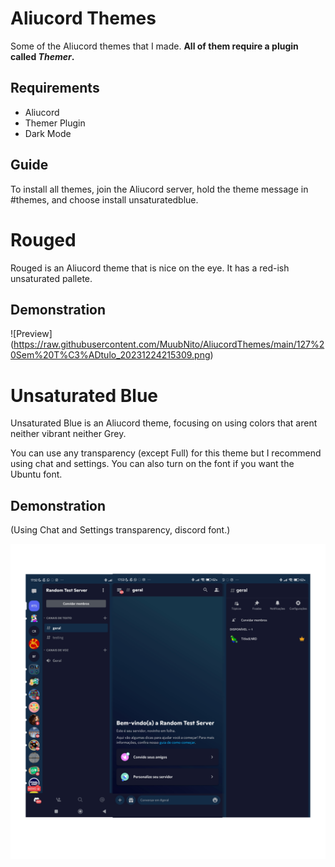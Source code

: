 # Aliucord Themes
Some of the Aliucord themes that I made. **All of them require a plugin called *Themer*.**

## Requirements
- Aliucord
- Themer Plugin
- Dark Mode

## Guide
To install all themes, join the Aliucord server, hold the theme message in #themes, and choose install unsaturatedblue.




# Rouged
Rouged is an Aliucord theme that is nice on the eye. It has a red-ish unsaturated pallete.

## Demonstration
![Preview]
(https://raw.githubusercontent.com/MuubNito/AliucordThemes/main/127%20Sem%20T%C3%ADtulo_20231224215309.png) 




# Unsaturated Blue
Unsaturated Blue is an Aliucord theme, focusing on using colors that arent neither vibrant neither Grey.

You can use any transparency (except Full) for this theme but I recommend using chat and settings. You can also turn on the font if you want the Ubuntu font.

## Demonstration
(Using Chat and Settings transparency, discord font.)

![Preview](https://github.com/MuubNito/AliucordThemes/blob/main/Sans%20titre%2064_20230802175733.png)





